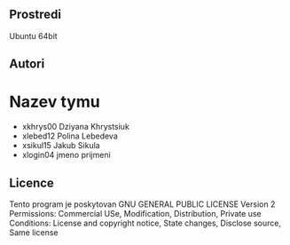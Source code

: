 Prostredi
---------

Ubuntu 64bit

Autori
------

Nazev tymu 
=======
- xkhrys00 Dziyana Khrystsiuk
- xlebed12 Polina Lebedeva 
- xsikul15 Jakub Sikula 
- xlogin04 jmeno prijmeni 

Licence
-------
Tento program je poskytovan
GNU GENERAL PUBLIC LICENSE Version 2
Permissions: Commercial USe, Modification, Distribution, Private use
Conditions:  License and copyright notice, State changes, Disclose source, Same license

